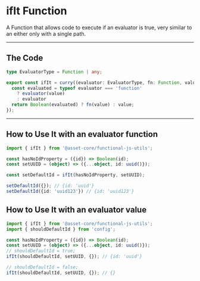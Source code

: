 # ifIt Function

A Function that allows code to execute if an evaluator is true, very similar to an either only with a single path.

---

## The Code

```typescript
type EvaluatorType = Function | any;

export const ifIt = curry((evaluator: EvaluatorType, fn: Function, value) => {
  const evaluated = typeof evaluator === 'function'
    ? evaluator(value)
    : evaluator
  return Boolean(evaluated) ? fn(value) : value;
});
```

---

## How to Use It with an evaluator function

```typescript
import { ifIt } from '@asset-core/functional-js-utils';

const hasNoIdProperty = ({id}) => Boolean(id);
const setUUID = (object) => ({...object, id: uuid()});

const setDefaultId = ifIt(hasNoIdProperty, setUUID);

setDefaultId({}); // {id: 'uuid'}
setDefaultId({id: 'uuid123'}) // {id: 'uuid123'}
```

## How to Use It with an evaluator value
```typescript
import { ifIt } from '@asset-core/functional-js-utils';
import { shouldDefaultId } from 'config';

const hasNoIdProperty = ({id}) => Boolean(id);
const setUUID = (object) => ({...object, id: uuid()});
// shouldDefaultId = true;
ifIt(shouldDefaultId, setUUID, {}); // {id: 'uuid'}

// shouldDefaultId = false;
ifIt(shouldDefaultId, setUUID, {}); // {}
```
